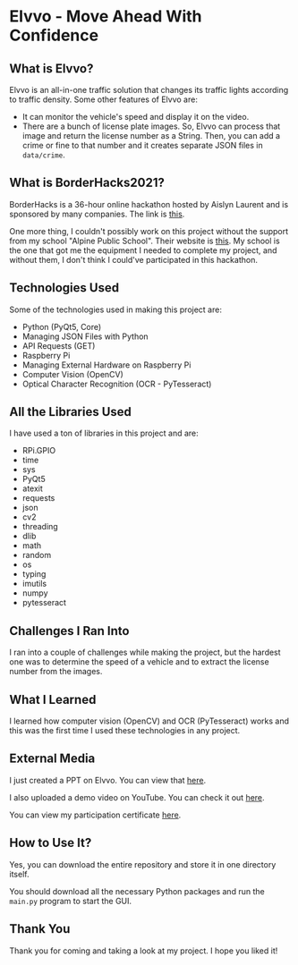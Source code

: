 # Elvvo - Move Ahead With Confidence

## What is Elvvo?

Elvvo is an all-in-one traffic solution that changes its traffic lights according to traffic density. Some other features of Elvvo are:
- It can monitor the vehicle's speed and display it on the video.
- There are a bunch of license plate images. So, Elvvo can process that image and return the license number as a String. Then, you can add a crime or fine to that number and it creates separate JSON files in ```data/crime```.

## What is BorderHacks2021?
BorderHacks is a 36-hour online hackathon hosted by Aislyn Laurent and is sponsored by many companies. The link is [this](https://www.borderhacks2021.devpost.com).

One more thing, I couldn't possibly work on this project without the support from my school "Alpine Public School". Their website is [this](https://alpinepublicschool.com). My school is the one that got me the equipment I needed to complete my project, and without them, I don't think I could've participated in this hackathon.

## Technologies Used
Some of the technologies used in making this project are:
* Python (PyQt5, Core)
* Managing JSON Files with Python
* API Requests (GET)
* Raspberry Pi
* Managing External Hardware on Raspberry Pi
* Computer Vision (OpenCV)
* Optical Character Recognition (OCR - PyTesseract)

## All the Libraries Used
I have used a ton of libraries in this project and are:
* RPi.GPIO
* time
* sys
* PyQt5
* atexit
* requests
* json
* cv2
* threading
* dlib
* math
* random
* os
* typing
* imutils
* numpy
* pytesseract

## Challenges I Ran Into
I ran into a couple of challenges while making the project, but the hardest one was to determine the speed of a vehicle and to extract the license number from the images.

## What I Learned
I learned how computer vision (OpenCV) and OCR (PyTesseract) works and this was the first time I used these technologies in any project.

## External Media
I just created a PPT on Elvvo. You can view that [here](https://docs.google.com/presentation/d/1SvfmvYcGw8A6jx_Evs8ZN9_C0nzeWCEY/edit?usp=sharing&ouid=109927448714846827229&rtpof=true&sd=true).

I also uploaded a demo video on YouTube. You can check it out [here](https://youtu.be/38bXPLaae34).

You can view my participation certificate [here](https://drive.google.com/file/d/1PbTYM9aNIBi2kesFaR2R-fnhRxQEcvhk).

## How to Use It?
Yes, you can download the entire repository and store it in one directory itself.

You should download all the necessary Python packages and run the `main.py` program to start the GUI.

## Thank You
Thank you for coming and taking a look at my project. I hope you liked it!
